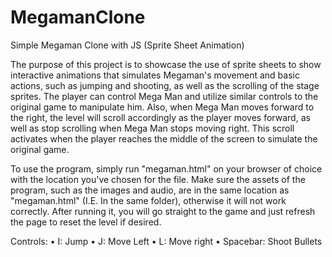 # MegamanClone
Simple Megaman Clone with JS (Sprite Sheet Animation)

The purpose of this project is to showcase the use of sprite sheets to show interactive animations that simulates Megaman's movement and basic actions, such as jumping and shooting, as well as the scrolling of the stage sprites. The player can control Mega Man and utilize similar controls to the original game to manipulate him. Also, when Mega Man moves forward to the right, the level will scroll accordingly as the player moves forward, as well as stop scrolling when Mega Man stops moving right. This scroll activates when the player reaches the middle of the screen to simulate the original game. 

To use the program, simply run "megaman.html" on your browser of choice with the location you've chosen for the file. Make sure the assets of the program, such as the images and audio, are in the same location as "megaman.html" (I.E. In the same folder), otherwise it will not work correctly. After running it, you will go straight to the game and just refresh the page to reset the level if desired. 

Controls: 
• I: Jump • J: Move Left • L: Move right • Spacebar: Shoot Bullets 
